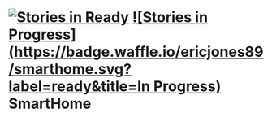 [![Stories in Ready](https://badge.waffle.io/EricJones89/SmartHome.png?label=ready&title=Ready)](https://waffle.io/EricJones89/SmartHome)
[![Stories in Progress](https://badge.waffle.io/ericjones89/smarthome.svg?label=ready&title=In Progress)](http://waffle.io/ericjones89/smarthome)
SmartHome
=========

